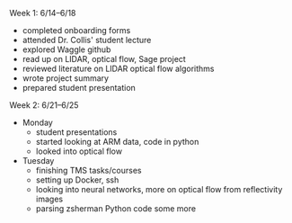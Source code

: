 Week 1: 6/14–6/18
- completed onboarding forms
- attended Dr. Collis' student lecture
- explored Waggle github
- read up on LIDAR, optical flow, Sage project
- reviewed literature on LIDAR optical flow algorithms
- wrote project summary
- prepared student presentation


Week 2: 6/21–6/25
- Monday
  - student presentations
  - started looking at ARM data, code in python
  - looked into optical flow
- Tuesday
  - finishing TMS tasks/courses
  - setting up Docker, ssh
  - looking into neural networks, more on optical flow from reflectivity images
  - parsing zsherman Python code some more

